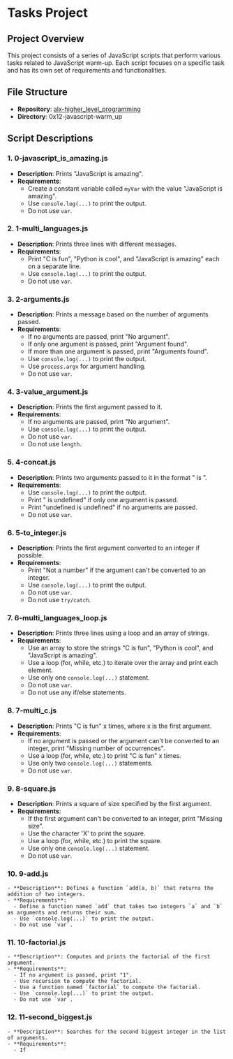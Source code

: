 # **Tasks Project**

## **Project Overview**
This project consists of a series of JavaScript scripts that perform various tasks related to JavaScript warm-up. Each script focuses on a specific task and has its own set of requirements and functionalities.

## **File Structure**
- **Repository**: [alx-higher_level_programming](https://github.com/alx-higher_level_programming)
- **Directory**: 0x12-javascript-warm_up

## **Script Descriptions**

### **1. 0-javascript_is_amazing.js**
   - **Description**: Prints "JavaScript is amazing".
   - **Requirements**:
     - Create a constant variable called `myVar` with the value "JavaScript is amazing".
     - Use `console.log(...)` to print the output.
     - Do not use `var`.

### **2. 1-multi_languages.js**
   - **Description**: Prints three lines with different messages.
   - **Requirements**:
     - Print "C is fun", "Python is cool", and "JavaScript is amazing" each on a separate line.
     - Use `console.log(...)` to print the output.
     - Do not use `var`.

### **3. 2-arguments.js**
   - **Description**: Prints a message based on the number of arguments passed.
   - **Requirements**:
     - If no arguments are passed, print "No argument".
     - If only one argument is passed, print "Argument found".
     - If more than one argument is passed, print "Arguments found".
     - Use `console.log(...)` to print the output.
     - Use `process.argv` for argument handling.
     - Do not use `var`.

### **4. 3-value_argument.js**
   - **Description**: Prints the first argument passed to it.
   - **Requirements**:
     - If no arguments are passed, print "No argument".
     - Use `console.log(...)` to print the output.
     - Do not use `var`.
     - Do not use `length`.

### **5. 4-concat.js**
   - **Description**: Prints two arguments passed to it in the format " is ".
   - **Requirements**:
     - Use `console.log(...)` to print the output.
     - Print " is undefined" if only one argument is passed.
     - Print "undefined is undefined" if no arguments are passed.
     - Do not use `var`.

### **6. 5-to_integer.js**
   - **Description**: Prints the first argument converted to an integer if possible.
   - **Requirements**:
     - Print "Not a number" if the argument can't be converted to an integer.
     - Use `console.log(...)` to print the output.
     - Do not use `var`.
     - Do not use `try/catch`.

### **7. 6-multi_languages_loop.js**
   - **Description**: Prints three lines using a loop and an array of strings.
   - **Requirements**:
     - Use an array to store the strings "C is fun", "Python is cool", and "JavaScript is amazing".
     - Use a loop (for, while, etc.) to iterate over the array and print each element.
     - Use only one `console.log(...)` statement.
     - Do not use `var`.
     - Do not use any if/else statements.

### **8. 7-multi_c.js**
   - **Description**: Prints "C is fun" x times, where x is the first argument.
   - **Requirements**:
     - If no argument is passed or the argument can't be converted to an integer, print "Missing number of occurrences".
     - Use a loop (for, while, etc.) to print "C is fun" x times.
     - Use only two `console.log(...)` statements.
     - Do not use `var`.

### **9. 8-square.js**
   - **Description**: Prints a square of size specified by the first argument.
   - **Requirements**:
     - If the first argument can't be converted to an integer, print "Missing size".
     - Use the character 'X' to print the square.
     - Use a loop (for, while, etc.) to print the square.
     - Use only one `console.log(...)` statement.
     - Do not use `var`.

### **10. 9-add.js**
    - **Description**: Defines a function `add(a, b)` that returns the addition of two integers.
    - **Requirements**:
      - Define a function named `add` that takes two integers `a` and `b` as arguments and returns their sum.
      - Use `console.log(...)` to print the output.
      - Do not use `var`.

### **11. 10-factorial.js**
    - **Description**: Computes and prints the factorial of the first argument.
    - **Requirements**:
      - If no argument is passed, print "1".
      - Use recursion to compute the factorial.
      - Use a function named `factorial` to compute the factorial.
      - Use `console.log(...)` to print the output.
      - Do not use `var`.

### **12. 11-second_biggest.js**
    - **Description**: Searches for the second biggest integer in the list of arguments.
    - **Requirements**:
      - If
